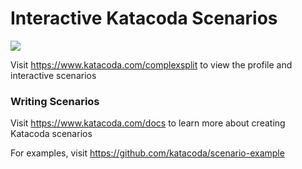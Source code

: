 # Interactive Katacoda Scenarios

[![](http://shields.katacoda.com/katacoda/complexsplit/count.svg)](https://www.katacoda.com/complexsplit "Get your profile on Katacoda.com")

Visit https://www.katacoda.com/complexsplit to view the profile and interactive scenarios

### Writing Scenarios
Visit https://www.katacoda.com/docs to learn more about creating Katacoda scenarios

For examples, visit https://github.com/katacoda/scenario-example
